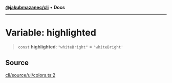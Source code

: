 [**@jakubmazanec/cli**](../../../README.md) • **Docs**

---

# Variable: highlighted

> `const` **highlighted**: `"whiteBright"` = `'whiteBright'`

## Source

[cli/source/ui/colors.ts:2](https://github.com/jakubmazanec/tools/blob/bb20df5276ddb119762948adc2cda520aef09f0f/packages/cli/source/ui/colors.ts#L2)
